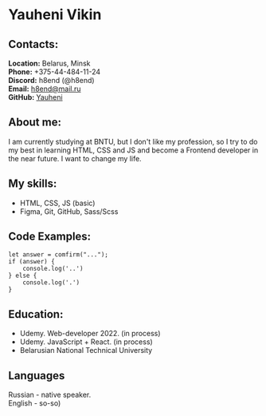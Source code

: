 # Yauheni Vikin 

## Contacts: 

**Location:** Belarus, Minsk\
**Phone:** +375-44-484-11-24\
**Discord:** h8end (@h8end)\
**Email:** h8end@mail.ru\
**GitHub:** [Yauheni](https://github.com/h8end)

## About me:

I am currently studying at BNTU, but I don't like my profession, so I try to do my best in learning HTML, CSS and JS and become a Frontend developer in the near future. I want to change my life.

## My skills:

* HTML, CSS, JS (basic)
* Figma, Git, GitHub, Sass/Scss
## Code Examples: 

```
let answer = comfirm("...");
if (answer) {
    console.log('..')
} else {
    console.log('.')
}
```

## Education:

* Udemy. Web-developer 2022. (in process)
* Udemy. JavaScript + React. (in process)
* Belarusian National Technical University

## Languages

Russian - native speaker.\
English - so-so)